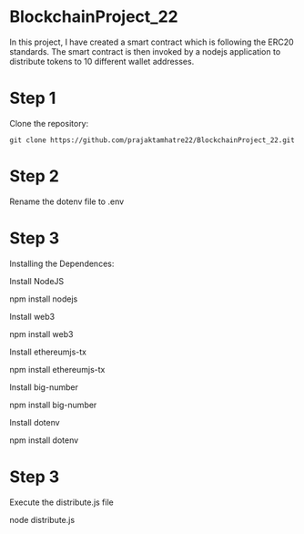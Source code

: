 # BlockchainProject_22

In this project, I have created a smart contract which is following the ERC20 standards. The smart contract is then invoked by a nodejs application to distribute tokens to 10 different wallet addresses.



# Step 1
Clone the repository:



    git clone https://github.com/prajaktamhatre22/BlockchainProject_22.git




# Step 2
Rename the dotenv file to .env



# Step 3
Installing the Dependences:



Install NodeJS



npm install nodejs



Install web3



npm install web3

Install ethereumjs-tx



npm install ethereumjs-tx



Install big-number



npm install big-number



Install dotenv



npm install dotenv



# Step 3



Execute the distribute.js file



node distribute.js
